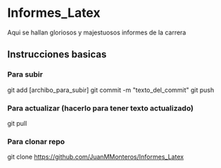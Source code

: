 # Informes_Latex

Aqui se hallan gloriosos y majestuosos informes de la carrera 


## Instrucciones basicas
### Para subir

git add [archibo_para_subir]
git commit -m "texto_del_commit"
git push

### Para actualizar (hacerlo para tener texto actualizado)

git pull

### Para clonar repo

git clone https://github.com/JuanMMonteros/Informes_Latex



